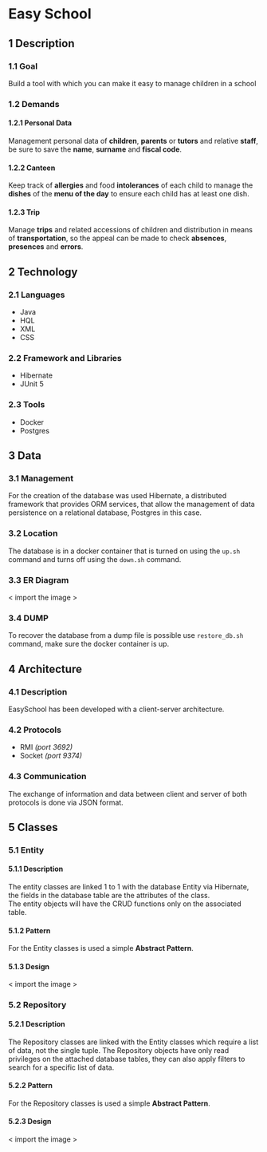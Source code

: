 # Easy School #  
## 1 Description ##  
### 1.1 Goal ###  
 Build a tool with which you can make it easy to manage children in a school  
### 1.2 Demands ###  
#### 1.2.1 Personal Data ####  
 Management personal data of **children**, **parents** or **tutors** and relative **staff**, be sure to save the **name**, **surname** and **fiscal code**.  
#### 1.2.2 Canteen ####  
 Keep track of **allergies** and food **intolerances** of each child to manage the **dishes** of the **menu of the day** to ensure each child has at least one dish.  
#### 1.2.3 Trip ####  
 Manage **trips** and related accessions of children and distribution in means of **transportation**, so the appeal can be made to check **absences**, **presences** and **errors**.  
## 2 Technology ##  
### 2.1 Languages ###  
- Java  
- HQL  
- XML  
- CSS  
### 2.2 Framework and Libraries ###  
- Hibernate  
- JUnit 5  
### 2.3 Tools ###  
- Docker  
- Postgres  
## 3 Data ##
### 3.1 Management ###  
For the creation of the database was used Hibernate, 
a distributed framework that provides ORM services, 
that allow the management of data persistence on a relational database, Postgres in this case.  
### 3.2 Location ###  
The database is in a docker container that is turned on using the `up.sh` 
command and turns off using the `down.sh` command.  
### 3.3 ER Diagram ###  
< import the image >  
### 3.4 DUMP ###  
To recover the database from a dump file is possible use `restore_db.sh` command, 
make sure the docker container is up.  
## 4 Architecture ##
### 4.1 Description ##
EasySchool has been developed with a client-server architecture.
### 4.2 Protocols ###
- RMI _(port 3692)_
- Socket _(port 9374)_
### 4.3 Communication ###
The exchange of information and data between client and server of both protocols is done via JSON format.
## 5 Classes ##  
### 5.1 Entity ###  
#### 5.1.1 Description ####  
The entity classes are linked 1 to 1 with the database Entity via Hibernate,
the fields in the database table are the attributes of the class.  
The entity objects will have the CRUD functions only on the associated table.
#### 5.1.2 Pattern ####
For the Entity classes is used a simple **Abstract Pattern**.
#### 5.1.3 Design ####  
< import the image >  
### 5.2 Repository ###  
#### 5.2.1 Description ####  
The Repository classes are linked with the Entity classes which require a list of data, not the single tuple.
The Repository objects have only read privileges on the attached database tables, they can also apply filters to search for a specific list of data.
#### 5.2.2 Pattern ####  
For the Repository classes is used a simple **Abstract Pattern**.
#### 5.2.3 Design ####  
< import the image >